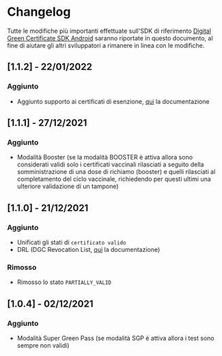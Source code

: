 # Changelog
Tutte le modifiche più importanti effettuate sull'SDK di riferimento 
[Digital Green Certificate SDK Android](https://github.com/ministero-salute/it-dgc-verificac19-sdk-android)
saranno riportate in questo documento, al fine di aiutare gli altri sviluppatori
a rimanere in linea con le modifiche.

## [1.1.2] - 22/01/2022

### Aggiunto
- Aggiunto supporto ai certificati di esenzione, [qui](https://github.com/ministero-salute/it-dgc-documentation/blob/master/EXEMPTIONS.md) la documentazione

## [1.1.1] - 27/12/2021

### Aggiunto
- Modalità Booster (se la modalità BOOSTER è attiva allora sono considerati validi solo i certificati vaccinali rilasciati a seguito della somministrazione di una dose di richiamo (booster) e quelli rilasciati al completamento del ciclo vaccinale, richiedendo per questi ultimi una ulteriore validazione di un tampone)

## [1.1.0] - 21/12/2021

### Aggiunto
- Unificati gli stati di `certificato valido`
- DRL (DGC Revocation List, [qui](https://github.com/ministero-salute/it-dgc-documentation/blob/master/DRL.md) la documentazione)

### Rimosso
- Rimosso lo stato `PARTIALLY_VALID`

## [1.0.4] - 02/12/2021
### Aggiunto
- Modalità Super Green Pass (se modalità SGP è attiva allora i test sono sempre non validi)

